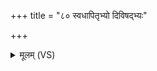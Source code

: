 +++
title = "८० स्वधापितृभ्यो दिविषद्भ्यः"

+++
<details><summary>मूलम् (VS)</summary>

स्व॒धापि॒तृभ्यो॑ दिवि॒षद्भ्यः॑ ॥
</details>